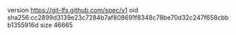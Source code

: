 version https://git-lfs.github.com/spec/v1
oid sha256:cc2899d3139e23c7284b7af808691f8348c78be70d32c247f658cbbb1355916d
size 46665
